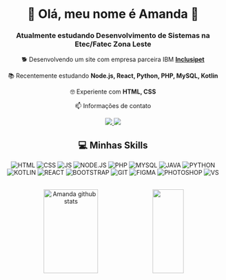 <div align="center">  

  # 🌻 Olá, meu nome é **Amanda** 🌻

### Atualmente estudando Desenvolvimento de Sistemas na Etec/Fatec Zona Leste

🐕 Desenvolvendo um site com empresa parceira IBM **[Inclusipet]([https://github.com=Amanda093/Inclusipet-Ibm](https://github.com/Chrb09/Inclusipet-Ibm))**

📚 Recentemente estudando **Node.js, React, Python, PHP, MySQL, Kotlin**

🤓 Experiente com **HTML, CSS**

📫 Informações de contato 
<br>

 <a href = "mailto:amandadarocha116@gmail.com">
  <img src="https://img.shields.io/badge/-Gmail-%23333?style=for-the-badge&logo=gmail&logoColor=white" target="_blank">
 </a>
 <a href="https://www.linkedin.com/in/amanda-farias-4033932aa/" target="_blank">
  <img src="https://img.shields.io/badge/-LinkedIn-%230077B5?style=for-the-badge&logo=linkedin&logoColor=white" target="_blank">
 </a> 
 
<br>

## 💻 Minhas Skills

![HTML](https://img.shields.io/badge/HTML-F28241?style=for-the-badge&logo=html5&logoColor=white)
![CSS](https://img.shields.io/badge/CSS-F28241?&style=for-the-badge&logo=css3&logoColor=white)
![JS](https://img.shields.io/badge/JavaScript-F28241?style=for-the-badge&logo=javascript&logoColor=white)
![NODE.JS](https://img.shields.io/badge/Node.js-F28241?style=for-the-badge&logo=node.js&logoColor=white)
![PHP](https://img.shields.io/badge/PHP-897ABF?style=for-the-badge&logo=php&logoColor=white)
![MYSQL](https://img.shields.io/badge/MySQL-897ABF?style=for-the-badge&logo=mysql&logoColor=white)
![JAVA](https://img.shields.io/badge/Java-F28241?style=for-the-badge&logo=java&logoColor=white)
![PYTHON](https://img.shields.io/badge/Python-897ABF?style=for-the-badge&logo=python&logoColor=white)
![KOTLIN](https://img.shields.io/badge/Kotlin-897ABF?&style=for-the-badge&logo=kotlin&logoColor=white)
![REACT](https://img.shields.io/badge/React-897ABF?style=for-the-badge&logo=react&logoColor=white)
![BOOTSTRAP](https://img.shields.io/badge/Bootstrap-897ABF?style=for-the-badge&logo=bootstrap&logoColor=white)
![GIT](https://img.shields.io/badge/Git-F28241?style=for-the-badge&logo=git&logoColor=white)
![FIGMA](https://img.shields.io/badge/figma-F28241.svg?style=for-the-badge&logo=figma&logoColor=white)
![PHOTOSHOP](https://img.shields.io/badge/Adobe%20Photoshop-F28241?style=for-the-badge&logo=Adobe%20Photoshop&logoColor=white)
![VS](https://img.shields.io/badge/VSCode-F28241?style=for-the-badge&logo=visual%20studio%20code&logoColor=white)

  <br>

  <img width="50%" height="195px" src="https://github-readme-stats.vercel.app/api?username=Amanda093&show_icons=true&count_private=true&hide_border=true&title_color=F28241&icon_color=F28241&text_color=F2E9EA&bg_color=0d1117" alt="Amanda github stats"> 
  <img width="38%" height="195px" src="https://github-readme-stats.vercel.app/api/top-langs/?username=Amanda093&layout=compact&count_private=true&hide_border=true&title_color=F28241&text_color=fff&bg_color=0d1117">
  
</div>
